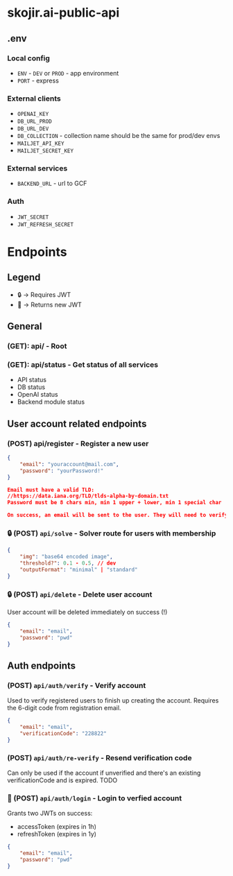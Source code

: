 # skojir.ai-public-api

## .env

### Local config
- `ENV` - `DEV` or `PROD` - app environment
- `PORT` - express

### External clients
- `OPENAI_KEY`
- `DB_URL_PROD`
- `DB_URL_DEV`
- `DB_COLLECTION` - collection name should be the same for prod/dev envs
- `MAILJET_API_KEY`
- `MAILJET_SECRET_KEY`

### External services
- `BACKEND_URL` - url to GCF

### Auth
- `JWT_SECRET`
- `JWT_REFRESH_SECRET`

# Endpoints

## Legend
- 🔒 -> Requires JWT
- 🔑 -> Returns new JWT

## General

### (GET): api/ - Root
### (GET): api/status - Get status of all services
- API status
- DB status
- OpenAI status
- Backend module status

## User account related endpoints
### (POST) api/register - Register a new user
```json
{
    "email": "youraccount@mail.com",
    "password": "yourPassword!"
}

Email must have a valid TLD:
//https://data.iana.org/TLD/tlds-alpha-by-domain.txt
Password must be 8 chars min, min 1 upper + lower, min 1 special char

On success, an email will be sent to the user. They will need to verify their account using the /verify endpoint in order to log in. Verification code expires after 10 minutes and requires re-generating it using /re-verify // <- TODO this endpoint
```

### 🔒 (POST) `api/solve` - Solver route for users with membership
```json
{
    "img": "base64 encoded image",
    "threshold?": 0.1 - 0.5, // dev
    "outputFormat": "minimal" | "standard"
}
```

### 🔒 (POST) `api/delete` - Delete user account
User account will be deleted immediately on success (!)
```json
{
    "email": "email",
    "password": "pwd"
}
```

## Auth endpoints

### (POST) `api/auth/verify` - Verify account
Used to verify registered users to finish up creating the account. Requires the 6-digit code from registration email.
```json
{
    "email": "email",
    "verificationCode": "228822"
}
```

### (POST) `api/auth/re-verify` - Resend verification code
Can only be used if the account if unverified and there's an existing verificationCode and is expired.
TODO

### 🔑 (POST) `api/auth/login` - Login to verfied account
Grants two JWTs on success:
- accessToken (expires in 1h)
- refreshToken (expires in 1y)

```json
{
    "email": "email",
    "password": "pwd"
}
```

